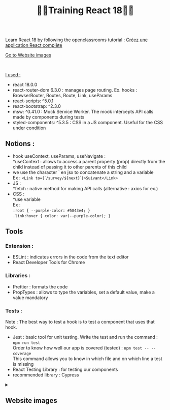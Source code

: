 # <h1 align="center">👨‍💻Training React 18👩‍💻</h1>

</br></br>

Learn React 18 by following the openclassrooms tutorial : [Créez une application React complète](https://openclassrooms.com/fr/courses/7150606-creez-une-application-react-complete/7254167-tirez-le-maximum-de-ce-cours)

[Go to Website images](#website-images)

</br>

<u>I used :</u>
- react 18.0.0
- react-router-dom 6.3.0 : manages page routing. Ex. hooks : BrowserRouter, Routes, Route, Link, useParams
- react-scripts: ^5.0.1
- react-bootstrap: ^2.3.0
- msw: ^0.41.0 : Mock Service Worker. The mook intercepts API calls made by components during tests
- styled-components: ^5.3.5 : CSS in a JS component. Useful for the CSS under condition

## Notions :
- hook useContext, useParams, useNavigate :  
*useContext : allows to access a parent property (prop) directly from the child instead of passing it to other parents of this child
- we use the character \` en jsx to concatenate a string and a variable
</br>Ex : `<Link to={`\``/survey/${next}`\``}>Suivant</Link>`
- JS :  
*fetch : native method for making API calls (alternative : axios for ex.)
- CSS :  
*use variable  
Ex :  
`:root { --purple-color: #5843e4; }`  
`.link:hover { color: var(--purple-color); }`

## Tools
### Extension :
- ESLint : indicates errors in the code from the text editor
- React Developer Tools for Chrome

### Libraries :
- Prettier : formats the code
- PropTypes : allows to type the variables, set a default value, make a value mandatory

### Tests :  
Note : The best way to test a hook is to test a component that uses that hook.
- Jest : basic tool for unit testing. Write the test and run the command : `npm run test`  
Order to know how well our app is covered (tested) : `npm test -- --coverage`  
This command allows you to know in which file and on which line a test is missing
- React Testing Library : for testing our components
- recommended library : Cypress


[imgSize]: 1000

<details>
  <summary><h2>Website images</h2></summary>
  
  ### <ins>Home</ins>
  <img src="/public/images/readme/home.png" alt="home" width=[imgSize]/>
  
  ### <ins>Profiles</ins>
  <img src="/public/images/readme/profiles.png" alt="home" width=[imgSize]/>
  
  ### <ins>Survey</ins>
  <img src="/public/images/readme/survey.png" alt="home" width=[imgSize]/>
  
  ### <ins>Survey results</ins>
  <img src="/public/images/readme/results.png" alt="home" width=[imgSize]/>
  
  ### <ins>404 Error</ins>
  <img src="/public/images/readme/404_error.png" alt="home" width=[imgSize]/>
  
  ### <ins>Dark mode</ins>
  <img src="/public/images/readme/dark_mode.png" alt="home" width=[imgSize]/>
</details>

